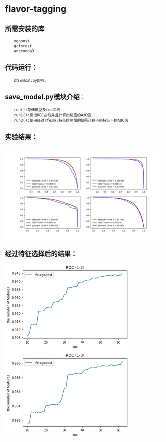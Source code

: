 flavor-tagging
====================
所需安装的库
--------------------
		xgboost
		gcforest
		anaconda3

代码运行：
-------------------
		运行main.py即可。

save_model.py模块介绍：
-------------------
		run():存储模型及roc曲线
		run1():画出ROC曲线并且计算出相应的AUC值
		run3():使用经过rfe进行特征排序后的结果计算不同特征下的AUC值

实验结果：
------------------
![](https://github.com/Deermini/flavor-tagging/blob/master/picture/3.png)
		

经过特征选择后的结果：
------------------
![](https://github.com/Deermini/flavor-tagging/blob/master/feature_selection_result/1-2.png)
![](https://github.com/Deermini/flavor-tagging/blob/master/feature_selection_result/1-3.png)



